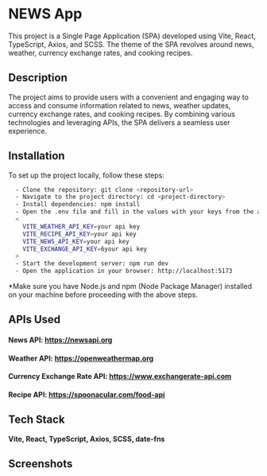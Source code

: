 
# NEWS App

This project is a Single Page Application (SPA) developed using Vite, React, TypeScript, Axios, and SCSS. The theme of the SPA revolves around news, weather, currency exchange rates, and cooking recipes.


## Description

The project aims to provide users with a convenient and engaging way to access and consume information related to news, weather updates, currency exchange rates, and cooking recipes. By combining various technologies and leveraging APIs, the SPA delivers a seamless user experience.
## Installation

To set up the project locally, follow these steps:

```bash
  - Clone the repository: git clone <repository-url>
  - Navigate to the project directory: cd <project-directory>
  - Install dependencies: npm install
  - Open the .env file and fill in the values with your keys from the api sites listed below:
  <
    VITE_WEATHER_API_KEY=your api key
    VITE_RECIPE_API_KEY=your api key
    VITE_NEWS_API_KEY=your api key
    VITE_EXCHANGE_API_KEY=6your api key
  >
  - Start the development server: npm run dev
  - Open the application in your browser: http://localhost:5173
```
*Make sure you have Node.js and npm (Node Package Manager) installed on your machine before proceeding with the above steps.
    
## APIs Used

#### News API: https://newsapi.org
#### Weather API: https://openweathermap.org
#### Currency Exchange Rate API: https://www.exchangerate-api.com
#### Recipe API: https://spoonacular.com/food-api
## Tech Stack

**Vite, React, TypeScript, Axios, SCSS, date-fns**




## Screenshots